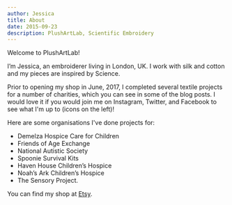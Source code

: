 ```yaml
---
author: Jessica
title: About
date: 2015-09-23
description: PlushArtLab, Scientific Embroidery
---
```


Welcome to PlushArtLab!

I’m Jessica, an embroiderer living in London, UK. I work with silk and cotton and my pieces are inspired by Science.

Prior to opening  my shop in June, 2017, I completed several textile projects for a number of charities, which you can see in some of the blog posts. I would love it if you would join me on Instagram, Twitter, and Facebook to see what I'm up to (icons on the left)!


Here are some organisations I've done projects for:


- Demelza Hospice Care for Children
- Friends of Age Exchange
- National Autistic Society
- Spoonie Survival Kits
- Haven House Children’s Hospice
- Noah’s Ark Children’s Hospice
- The Sensory Project.


You can find my shop at [Etsy](https://www.etsy.com/shop/plushartlab/).

